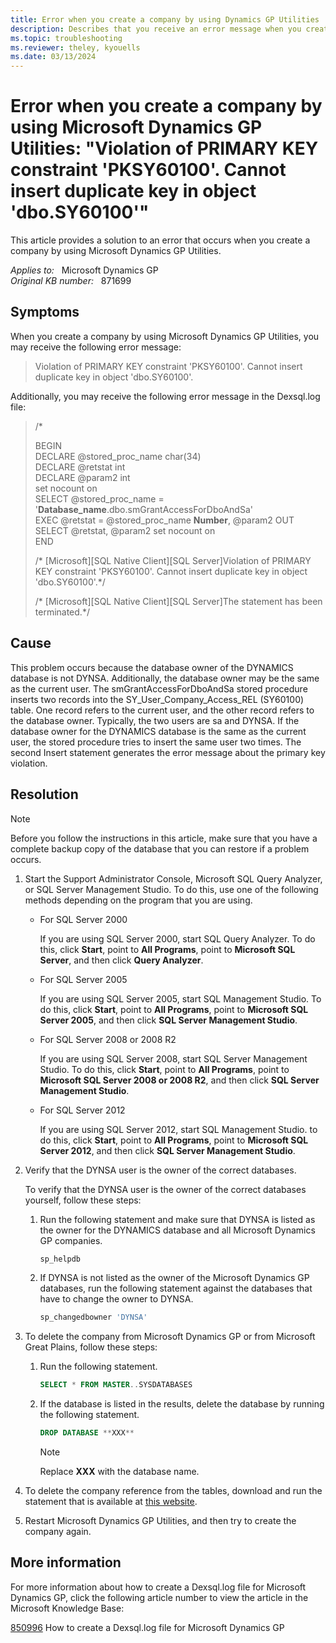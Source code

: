 ```yaml
---
title: Error when you create a company by using Dynamics GP Utilities
description: Describes that you receive an error message when you create a company by using Microsoft Dynamics GP Utilities. Provides a resolution.
ms.topic: troubleshooting
ms.reviewer: theley, kyouells
ms.date: 03/13/2024
---
```

# Error when you create a company by using Microsoft Dynamics GP Utilities: "Violation of PRIMARY KEY constraint 'PKSY60100'. Cannot insert duplicate key in object 'dbo.SY60100'"

This article provides a solution to an error that occurs when you create a company by using Microsoft Dynamics GP Utilities.

_Applies to:_ &nbsp; Microsoft Dynamics GP  
_Original KB number:_ &nbsp; 871699

## Symptoms

When you create a company by using Microsoft Dynamics GP Utilities, you may receive the following error message:

> Violation of PRIMARY KEY constraint 'PKSY60100'. Cannot insert duplicate key in object 'dbo.SY60100'.

Additionally, you may receive the following error message in the Dexsql.log file:

> /*
>
> BEGIN  
DECLARE @stored_proc_name char(34)  
DECLARE @retstat int  
DECLARE @param2 int  
set nocount on  
SELECT @stored_proc_name = '**Database_name**.dbo.smGrantAccessForDboAndSa'  
EXEC @retstat = @stored_proc_name **Number**, @param2 OUT SELECT @retstat, @param2 set nocount on  
END
>
> /\* [Microsoft][SQL Native Client][SQL Server]Violation of PRIMARY KEY constraint 'PKSY60100'. Cannot insert duplicate key in object 'dbo.SY60100'.*/
>
> /\* [Microsoft][SQL Native Client][SQL Server]The statement has been terminated.*/

## Cause

This problem occurs because the database owner of the DYNAMICS database is not DYNSA. Additionally, the database owner may be the same as the current user. The smGrantAccessForDboAndSa stored procedure inserts two records into the SY_User_Company_Access_REL (SY60100) table. One record refers to the current user, and the other record refers to the database owner. Typically, the two users are sa and DYNSA. If the database owner for the DYNAMICS database is the same as the current user, the stored procedure tries to insert the same user two times. The second Insert statement generates the error message about the primary key violation.

## Resolution

> [!NOTE]
> Before you follow the instructions in this article, make sure that you have a complete backup copy of the database that you can restore if a problem occurs.

1. Start the Support Administrator Console, Microsoft SQL Query Analyzer, or SQL Server Management Studio. To do this, use one of the following methods depending on the program that you are using.

    - For SQL Server 2000

        If you are using SQL Server 2000, start SQL Query Analyzer. To do this, click **Start**, point to **All Programs**, point to **Microsoft SQL Server**, and then click **Query Analyzer**.

    - For SQL Server 2005

        If you are using SQL Server 2005, start SQL Management Studio. To do this, click **Start**, point to **All Programs**, point to **Microsoft SQL Server 2005**, and then click **SQL Server Management Studio**.

    - For SQL Server 2008 or 2008 R2

        If you are using SQL Server 2008, start SQL Server Management Studio. To do this, click **Start**, point to **All Programs**, point to **Microsoft SQL Server 2008 or 2008 R2**, and then click **SQL Server Management Studio**.

    - For SQL Server 2012

        If you are using SQL Server 2012, start SQL Management Studio. to do this, click **Start**, point to **All Programs**, point to **Microsoft SQL Server 2012**, and then click **SQL Server Management Studio**.  

2. Verify that the DYNSA user is the owner of the correct databases.

    To verify that the DYNSA user is the owner of the correct databases yourself, follow these steps:

      1. Run the following statement and make sure that DYNSA is listed as the owner for the DYNAMICS database and all Microsoft Dynamics GP companies.

          ```sql
          sp_helpdb
          ```

      2. If DYNSA is not listed as the owner of the Microsoft Dynamics GP databases, run the following statement against the databases that have to change the owner to DYNSA.

          ```sql
          sp_changedbowner 'DYNSA'
          ```

3. To delete the company from Microsoft Dynamics GP or from Microsoft Great Plains, follow these steps:

    1. Run the following statement.

          ```sql
          SELECT * FROM MASTER..SYSDATABASES
          ```

    2. If the database is listed in the results, delete the database by running the following statement.

          ```sql
          DROP DATABASE **XXX**
          ```

          > [!NOTE]
          > Replace **XXX** with the database name.

4. To delete the company reference from the tables, download and run the statement that is available at [this website](https://mbs2.microsoft.com/fileexchange/?fileid=d57c52af-2432-486d-9072-e1a1d60563bf).

5. Restart Microsoft Dynamics GP Utilities, and then try to create the company again.

## More information

For more information about how to create a Dexsql.log file for Microsoft Dynamics GP, click the following article number to view the article in the Microsoft Knowledge Base:

[850996](https://support.microsoft.com/topic/kb-850996-how-to-create-a-dexsql-log-file-to-troubleshoot-error-messages-in-microsoft-dynamics-gp-67f4d9e9-51dd-69a8-57d8-6625416e3cb1) How to create a Dexsql.log file for Microsoft Dynamics GP
